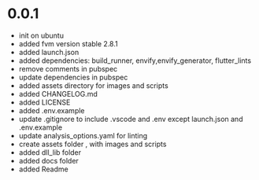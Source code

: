 # 0.0.1
- init on ubuntu
- added fvm version stable 2.8.1
- added launch.json
- added dependencies: build_runner, envify,envify_generator, flutter_lints
- remove comments in pubspec
- update dependencies in pubspec
- added assets directory for images and scripts
- added CHANGELOG.md
- added LICENSE
- added .env.example
- update .gitignore to include .vscode and .env except launch.json and .env.example
- update analysis_options.yaml for linting
- create assets folder , with images and scripts
- added dll_lib folder
- added docs folder
- added Readme